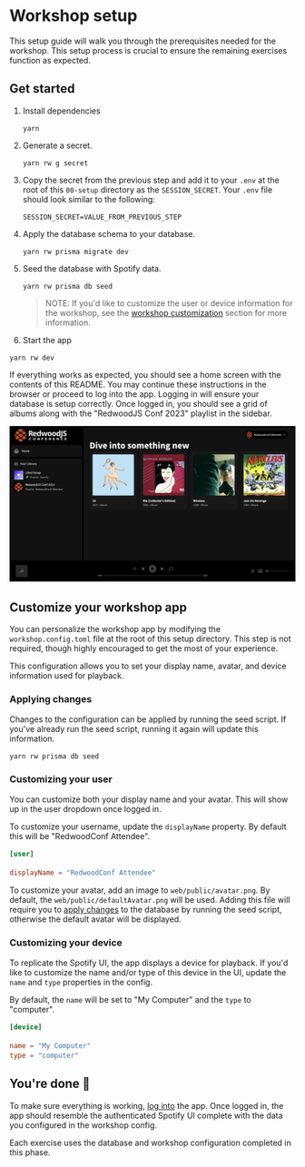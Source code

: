 # Workshop setup

This setup guide will walk you through the prerequisites needed for the workshop. This setup process is crucial to ensure the remaining exercises function as expected.

## Get started

1. Install dependencies

   ```
   yarn
   ```

2. Generate a secret.

   ```
   yarn rw g secret
   ```

3. Copy the secret from the previous step and add it to your `.env` at the root of this `00-setup` directory as the `SESSION_SECRET`. Your `.env` file should look similar to the following:

   ```
   SESSION_SECRET=VALUE_FROM_PREVIOUS_STEP
   ```

4. Apply the database schema to your database.

   ```
   yarn rw prisma migrate dev
   ```

5. Seed the database with Spotify data.

   ```
   yarn rw prisma db seed
   ```

   > NOTE: If you'd like to customize the user or device information for the workshop, see the [workshop customization](#customize-your-workshop-app) section for more information.

6. Start the app

```
yarn rw dev
```

If everything works as expected, you should see a home screen with the contents of this README. You may continue these instructions in the browser or proceed to log into the app. Logging in will ensure your database is setup correctly. Once logged in, you should see a grid of albums along with the "RedwoodJS Conf 2023" playlist in the sidebar.

![app.png](./web/public/app.png)

## Customize your workshop app

You can personalize the workshop app by modifying the `workshop.config.toml` file at the root of this setup directory. This step is not required, though highly encouraged to get the most of your experience.

This configuration allows you to set your display name, avatar, and device information used for playback.

### Applying changes

Changes to the configuration can be applied by running the seed script. If you've already run the seed script, running it again will update this information.

```sh
yarn rw prisma db seed
```

### Customizing your user

You can customize both your display name and your avatar. This will show up in the user dropdown once logged in.

To customize your username, update the `displayName` property. By default this will be "RedwoodConf Attendee".

```toml
[user]

displayName = "RedwoodConf Attendee"
```

To customize your avatar, add an image to `web/public/avatar.png`. By default, the `web/public/defaultAvatar.png` will be used. Adding this file will require you to [apply changes](#applying-changes) to the database by running the seed script, otherwise the default avatar will be displayed.

### Customizing your device

To replicate the Spotify UI, the app displays a device for playback. If you'd like to customize the name and/or type of this device in the UI, update the `name` and `type` properties in the config.

By default, the `name` will be set to "My Computer" and the `type` to "computer".

```toml
[device]

name = "My Computer"
type = "computer"
```

## You're done 🎉

To make sure everything is working, [log into](http://localhost:8910/login) the app. Once logged in, the app should resemble the authenticated Spotify UI complete with the data you configured in the workshop config.

Each exercise uses the database and workshop configuration completed in this phase.
